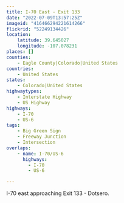 ```yaml
---
title: I-70 East - Exit 133
date: "2022-07-09T13:57:25Z"
imageid: "416466294221614266"
flickrid: "52249134426"
location:
    latitude: 39.645027
    longitude: -107.078231
places: []
counties:
    - Eagle County|Colorado|United States
countries:
    - United States
states:
    - Colorado|United States
highwaytypes:
    - Interstate Highway
    - US Highway
highways:
    - I-70
    - US-6
tags:
    - Big Green Sign
    - Freeway Junction
    - Intersection
overlaps:
    - name: I-70/US-6
      highways:
        - I-70
        - US-6

---
```

I-70 east approaching Exit 133 - Dotsero.